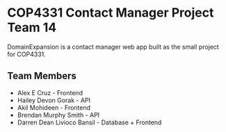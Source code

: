 # COP4331 Contact Manager Project Team 14
DomainExpansion is a contact manager web app built as the small project for COP4331.

## Team Members
* Alex E Cruz - Frontend
* Hailey Devon Gorak - API
* Akil Mohideen - Frontend
* Brendan Murphy Smith - API
* Darren Dean Livioco Bansil - Database + Frontend
